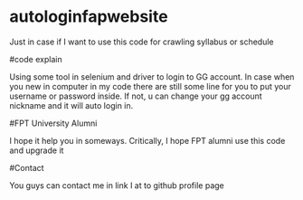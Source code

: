# autologinfapwebsite
Just in case if I want to use this code for crawling syllabus or schedule

#code explain

Using some tool in selenium and driver to login to GG account. In case when you new in computer in my 
code there are still some line for you to put your username or password inside. If not, u can change your gg 
account nickname and it will auto login in.

#FPT University Alumni

I hope it help you in someways. Critically, I hope FPT alumni use this code and upgrade it

#Contact

You guys can contact me in link I at to github profile page
